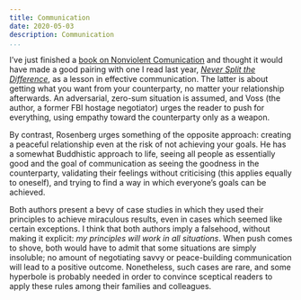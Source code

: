 ```yaml
---
title: Communication
date: 2020-05-03
description: Communication
...
```


I’ve just finished a [book on Nonviolent Comunication](https://www.goodreads.com/book/show/560818.Speaking_Peace) and thought it would have made a good pairing with one I read last year, [_Never Split the Difference_](https://www.goodreads.com/book/show/26156469-never-split-the-difference), as a lesson in effective communication. The latter is about getting what you want from your counterparty, no matter your relationship afterwards. An adversarial, zero-sum situation is assumed, and Voss (the author, a former FBI hostage negotiator) urges the reader to push for everything, using empathy toward the counterparty only as a weapon.

By contrast, Rosenberg urges something of the opposite approach: creating a peaceful relationship even at the risk of not achieving your goals. He has a somewhat Buddhistic approach to life, seeing all people as essentially good and the goal of communication as seeing the goodness in the counterparty, validating their feelings without criticising (this applies equally to oneself), and trying to find a way in which everyone’s goals can be achieved.

Both authors present a bevy of case studies in which they used their principles to achieve miraculous results, even in cases which seemed like certain exceptions. I think that both authors imply a falsehood, without making it explicit: _my principles will work in all situations_. When push comes to shove, both would have to admit that some situations are simply insoluble; no amount of negotiating savvy or peace-building communication will lead to a positive outcome. Nonetheless, such cases are rare, and some hyperbole is probably needed in order to convince sceptical readers to apply these rules among their families and colleagues.

